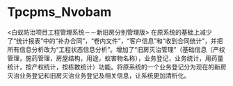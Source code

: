 # Tpcpms_Nvobam
 <白蚁防治项目工程管理系统－－新旧房分别管理版> 在原系统的基础上减少了“统计报表”中的“补办合同”，“卷内文件”，“客户信息”和“收到合同统计”，并把所有信息分析改为“工程状态信息分析”。增加了“旧房灭治管理”（基础信息（产权管理，施药管理，房屋结构，用途，蚁害物名称），业务登记，业务统计，用药量统计，按产权统计，按栋数统计）功能。将原系统的一个业务登记分为现在的新房灭治业务登记和旧房灭治业务登记及相关信息，让系统更加清析化。
